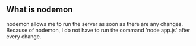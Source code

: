 <h2>What is nodemon</h2>
<p>nodemon allows me to run the server as soon as there are any changes.
Because of nodemon, I do not have to run the command 'node app.js' after every change.</p>